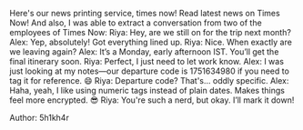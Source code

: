Here's our news printing service, times now! Read latest news on Times Now! And also, I was able to extract a conversation from two of the employees of Times Now: Riya: Hey, are we still on for the trip next month? Alex: Yep, absolutely! Got everything lined up. Riya: Nice. When exactly are we leaving again? Alex: It’s a Monday, early afternoon IST. You’ll get the final itinerary soon. Riya: Perfect, I just need to let work know. Alex: I was just looking at my notes—our departure code is 1751634980 if you need to tag it for reference. 😄 Riya: Departure code? That's… oddly specific. Alex: Haha, yeah, I like using numeric tags instead of plain dates. Makes things feel more encrypted. 😎 Riya: You're such a nerd, but okay. I’ll mark it down!

Author: 5h1kh4r

